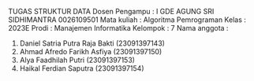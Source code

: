 TUGAS STRUKTUR DATA
Dosen Pengampu : I GDE AGUNG SRI SIDHIMANTRA 0026109501
Mata kuliah : Algoritma Pemrograman
Kelas : 2023E
Prodi : Manajemen Informatika
Kelompok : 7
Nama anggota : 
1. Daniel Satria Putra Raja Bakti (23091397143)
2. Ahmad Afredo Farikh Asfiya (23091397150)
3. Alya Faadhilah Putri (23091397153)
4. Haikal Ferdian Saputra (23091397154)
